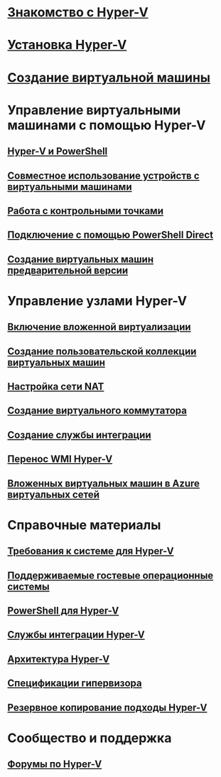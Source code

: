 # [Знакомство с Hyper-V](./about/index.md)
# [Установка Hyper-V](quick-start/enable-hyper-v.md)
# [Создание виртуальной машины](quick-start/quick-create-virtual-machine.md)

# Управление виртуальными машинами с помощью Hyper-V
## [Hyper-V и PowerShell](quick-start/try-hyper-v-powershell.md)
## [Совместное использование устройств с виртуальными машинами](user-guide/enhanced-session-mode.md)
## [Работа с контрольными точками](user-guide/checkpoints.md)
## [Подключение с помощью PowerShell Direct](user-guide/powershell-direct.md)
## [Создание виртуальных машин предварительной версии](user-guide/create-pre-release-vm.md)

# Управление узлами Hyper-V
## [Включение вложенной виртуализации](user-guide/nested-virtualization.md)
## [Создание пользовательской коллекции виртуальных машин](user-guide/custom-gallery.md)
## [Настройка сети NAT](user-guide/setup-nat-network.md)
## [Создание виртуального коммутатора](quick-start/connect-to-network.md)
## [Создание службы интеграции](user-guide/make-integration-service.md)
## [Перенос WMI Hyper-V](user-guide/refactor-wmiv1-to-wmiv2.md)
## [Вложенных виртуальных машин в Azure виртуальных сетей](user-guide/nested-virtualization-azure-virtual-network.md) 

# Справочные материалы
## [Требования к системе для Hyper-V](reference/hyper-v-requirements.md)
## [Поддерживаемые гостевые операционные системы](about/supported-guest-os.md)
## [PowerShell для Hyper-V](https://docs.microsoft.com/powershell/module/hyper-v/index?view=win10-ps)
## [Службы интеграции Hyper-V](reference/integration-services.md)
## [Архитектура Hyper-V](reference/hyper-v-architecture.md)
## [Спецификации гипервизора](reference/tlfs.md)
## [Резервное копирование подходы Hyper-V](reference/HyperVBackupApproaches.md)

# Сообщество и поддержка
## [Форумы по Hyper-V](https://social.technet.microsoft.com/Forums/windowsserver/home?forum=winserverhyperv)
